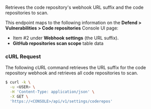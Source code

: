 Retrieves the code repository's webhook URL suffix and the code repositories to scan.

This endpoint maps to the following information on the **Defend > Vulnerabilities > Code repositories** Console UI page:

* Item #2 under **Webhook settings** (the URL suffix).
* **GitHub repositories scan scope** table data

### cURL Request

The following cURL command retrieves the URL suffix for the code repository webhook and retrieves all code repositories to scan.

```bash
$ curl -k \
  -u <USER> \
  -H 'Content-Type: application/json' \
  -X GET \
  'https://<CONSOLE>/api/v1/settings/coderepos'
```
